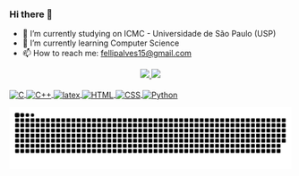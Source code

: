 ### Hi there 👋

- 🔭 I’m currently studying on ICMC - Universidade de São Paulo (USP)
- 🌱 I’m currently learning Computer Science
- 📫 How to reach me: fellipalves15@gmail.com

<div align="center">
  <a href="https://github.com/Fellip15">
  <img height="180em" src="https://github-readme-stats.vercel.app/api?username=Fellip15&show_icons=true&theme=tokyonight&include_all_commits=true&count_private=true">
  <img height="180em" src="https://github-readme-stats.vercel.app/api/top-langs/?username=Fellip15&layout=compact&theme=tokyonight">
</div>
  
<div style="display: inline_block"><br>
  <img align="center" alt="C" src="https://img.shields.io/badge/c-%2300599C.svg?style=for-the-badge&logo=c&logoColor=white">
  <img align="center" alt="C++" src="https://img.shields.io/badge/c++-%2300599C.svg?style=for-the-badge&logo=c%2B%2B&logoColor=white">
  <img align="center" alt="latex" src="https://img.shields.io/badge/latex-%23008080.svg?style=for-the-badge&logo=latex&logoColor=white">
  <img align="center" alt="HTML"src="https://img.shields.io/badge/html5-%23E34F26.svg?style=for-the-badge&logo=html5&logoColor=white">
  <img align="center" alt="CSS" src="https://img.shields.io/badge/css3-%231572B6.svg?style=for-the-badge&logo=css3&logoColor=white">
  <img align="center" alt="Python" src="https://img.shields.io/badge/python-3670A0?style=for-the-badge&logo=python&logoColor=ffdd54">
</div>
  
![Snake animation](https://github.com/Fellip15/Fellip15/blob/output/github-contribution-grid-snake.svg)  
